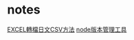 # notes

[EXCEL轉檔日文CSV方法](https://github.com/ianchen0419/notes/blob/master/EXCEL轉檔日文CSV方法.md)
[node版本管理工具](https://github.com/ianchen0419/notes/blob/master/node版本管理工具.md)
